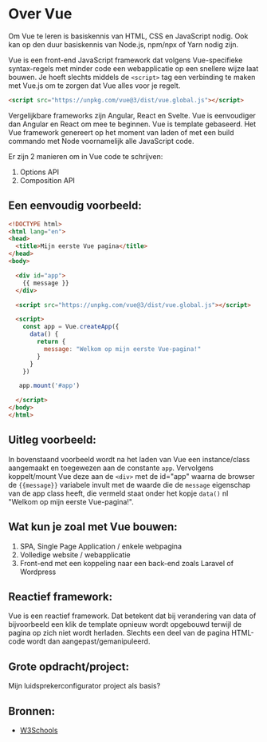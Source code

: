 # Over Vue

Om Vue te leren is basiskennis van HTML, CSS en JavaScript nodig. Ook kan op den duur basiskennis van Node.js, npm/npx of Yarn nodig zijn.

Vue is een front-end JavaScript framework dat volgens Vue-specifieke syntax-regels met minder code een webapplicatie op een snellere wijze laat bouwen. Je hoeft slechts middels de `<script>` tag een verbinding te maken met Vue.js om te zorgen dat Vue alles voor je regelt.

```html
<script src="https://unpkg.com/vue@3/dist/vue.global.js"></script>
```

Vergelijkbare frameworks zijn Angular, React en Svelte. Vue is eenvoudiger dan Angular en React om mee te beginnen. Vue is template gebaseerd. Het Vue framework genereert op het moment van laden of met een build commando met Node voornamelijk alle JavaScript code.

Er zijn 2 manieren om in Vue code te schrijven:
1. Options API
2. Composition API

## Een eenvoudig voorbeeld:

```html
<!DOCTYPE html>
<html lang="en">
<head>
  <title>Mijn eerste Vue pagina</title>
</head>
<body>

  <div id="app">
    {{ message }}
  </div>

  <script src="https://unpkg.com/vue@3/dist/vue.global.js"></script>

  <script>
    const app = Vue.createApp({
      data() {
        return {
          message: "Welkom op mijn eerste Vue-pagina!"
        }
      }
    })

   app.mount('#app')

  </script>
</body>
</html>
```

## Uitleg voorbeeld:

In bovenstaand voorbeeld wordt na het laden van Vue een instance/class aangemaakt en toegewezen aan de constante `app`. Vervolgens koppelt/mount Vue deze aan de `<div>` met de id="app" waarna de browser de `{{message}}` variabele invult met de waarde die de `message` eigenschap van de app class heeft, die vermeld staat onder het kopje `data()` nl "Welkom op mijn eerste Vue-pagina!".

## Wat kun je zoal met Vue bouwen:
1. SPA, Single Page Application / enkele webpagina
2. Volledige website / webapplicatie
3. Front-end met een koppeling naar een back-end zoals Laravel of Wordpress

## Reactief framework:
Vue is een reactief framework. Dat betekent dat bij verandering van data of bijvoorbeeld een klik de template opnieuw wordt opgebouwd terwijl de pagina op zich niet wordt herladen. Slechts een deel van de pagina HTML-code wordt dan aangepast/gemanipuleerd.

## Grote opdracht/project:
Mijn luidsprekerconfigurator project als basis?

## Bronnen:

- [W3Schools](https://www.w3schools.com)